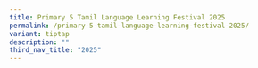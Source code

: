 ```yaml
---
title: Primary 5 Tamil Language Learning Festival 2025
permalink: /primary-5-tamil-language-learning-festival-2025/
variant: tiptap
description: ""
third_nav_title: "2025"
---
```

